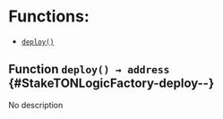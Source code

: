 # Functions:

- [`deploy()`](#StakeTONLogicFactory-deploy--)

## Function `deploy() → address` {#StakeTONLogicFactory-deploy--}

No description
